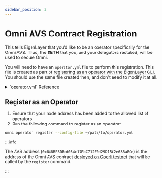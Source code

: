 ```yaml
---
sidebar_position: 3
---
```


# Omni AVS Contract Registration

This tells EigenLayer that you'd like to be an operator specifically for the Omni AVS. Thus, the **\$ETH** that you, and your delegators restaked, will be used to secure Omni.

You will need to have an `operator.yml` file to perform this registration. This file is created as part of [registering as an operator with the EigenLayer CLI](https://docs.eigenlayer.xyz/eigenlayer/operator-guides/operator-installation). You should use the same file created then, and don't need to modify it at all.

<details>
<summary>`operator.yml` Reference</summary>

For further information on this reference, please refer to the [EigenLayer reference example](https://github.com/Layr-Labs/eigenlayer-cli/blob/master/pkg/operator/config/operator-config-example.yaml).

```yaml
operator:
    address: 0xfd23f7f705344bce1582fcf9bc6a0dc8e33b3b61 # Your operator address
    earnings_receiver_address: 0xfd23f7f705344bce1582fcf9bc6a0dc8e33b3b61 # Your operator payout address, may be the same as above
    delegation_approver_address: "0x0000000000000000000000000000000000000000" # Your delegation approver address, may be left as shown
    staker_opt_out_window_blocks: 0 # may be left as shown, and can be updated later using EigenLayer CLI
    metadata_url: "https://raw.githubusercontent.com/idea404/resources/main/eigenlayer/metadata.json" # Your metadata URL
el_delegation_manager_address: 0x1b7b8F6b258f95Cf9596EabB9aa18B62940Eb0a8 # The address of the EigenLayer delegation manager on Goerli
eth_rpc_url: http://127.0.0.1:8002 # Your node Ethereum RPC URL
private_key_store_path: /Users/idea404/.eigenlayer/operator_keys/OpKeys1.ecdsa.key.json # Your private key store path generated or imported by EigenLayer CLI
signer_type: local_keystore # Your signer type, may be left as shown
chain_id: 5 # The chain ID of Goerli
```

</details>

## Register as an Operator

1. Ensure that your node address has been added to the allowed list of operators.
2. Run the following command to register as an operator:

```bash
omni operator register --config-file ~/path/to/operator.yml
```

:::info

The AVS address (`0x848BE3DBcd054c17EbC712E0d29D15C2e638aBCe`) is the address of the Omni AVS contract [deployed on Goerli testnet](https://goerli.etherscan.io/address/0x848BE3DBcd054c17EbC712E0d29D15C2e638aBCe) that will be called by the `register` command.

:::
